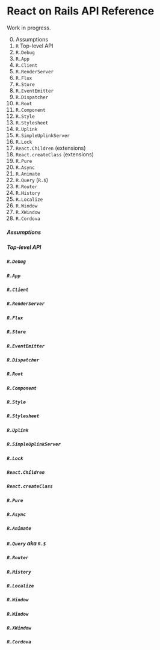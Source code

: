 React on Rails API Reference
============================

Work in progress.

0. Assumptions
0. `R` Top-level API
0. `R.Debug`
0. `R.App`
0. `R.Client`
0. `R.RenderServer`
0. `R.Flux`
0. `R.Store`
0. `R.EventEmitter`
0. `R.Dispatcher`
0. `R.Root`
0. `R.Component`
0. `R.Style`
0. `R.Stylesheet`
0. `R.Uplink`
0. `R.SimpleUplinkServer`
0. `R.Lock`
0. `React.Children` (extensions)
0. `React.createClass` (extensions)
0. `R.Pure`
0. `R.Async`
0. `R.Animate`
0. `R.Query` (`R.$`)
0. `R.Router`
0. `R.History`
0. `R.Localize`
0. `R.Window`
0. `R.XWindow`
0. `R.Cordova`


##### Assumptions

##### Top-level API

##### `R.Debug`

##### `R.App`

##### `R.Client`

##### `R.RenderServer`

##### `R.Flux`

##### `R.Store`

##### `R.EventEmitter`

##### `R.Dispatcher`

##### `R.Root`

##### `R.Component`

##### `R.Style`

##### `R.Stylesheet`

##### `R.Uplink`

##### `R.SimpleUplinkServer`

##### `R.Lock`

##### `React.Children`

##### `React.createClass`

##### `R.Pure`

##### `R.Async`

##### `R.Animate`

##### `R.Query` aka `R.$`

##### `R.Router`

##### `R.History`

##### `R.Localize`

##### `R.Window`

##### `R.Window`

##### `R.XWindow`

##### `R.Cordova`
